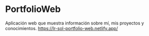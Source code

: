 ﻿# PortfolioWeb
Aplicación web que muestra información sobre mí, mis proyectos y conocimientos.
https://lr-sol-portfolio-web.netlify.app/
